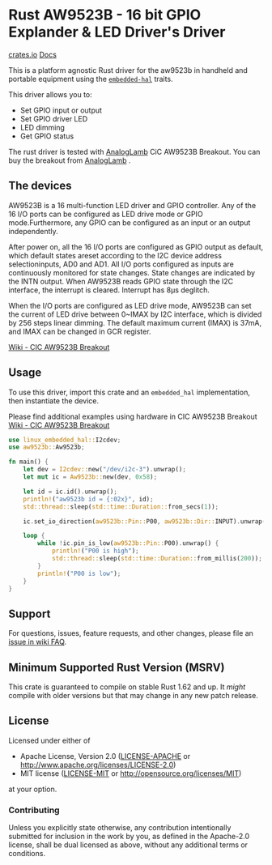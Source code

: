 # Rust AW9523B - 16 bit GPIO Explander & LED Driver's Driver

[crates.io](https://crates.io/crates/aw9523b)
[Docs](https://docs.rs/aw9523b)

This is a platform agnostic Rust driver for the aw9523b in handheld
and portable equipment using the [`embedded-hal`] traits.

This driver allows you to:
- Set GPIO input or output
- Set GPIO driver LED
- LED dimming
- Get GPIO status

The rust driver is tested with [AnalogLamb](https://www.analoglamb.com/) CiC AW9523B Breakout. You can buy the breakout from [AnalogLamb](https://www.analoglamb.com/) .

## The devices
AW9523B is a 16 multi-function LED driver and GPIO controller. Any of the 16 I/O ports can be configured as LED drive mode or GPIO mode.Furthermore, any GPIO can be configured as an input or an output independently.

After power on, all the 16 I/O ports are configured as GPIO output as default, which default states areset according to the I2C device address selectioninputs, AD0 and AD1. All I/O ports configured as inputs are continuously monitored for state changes. State changes are indicated by the INTN output. When AW9523B reads GPIO state through the I2C interface, the interrupt is cleared. Interrupt has 8μs deglitch.

When the I/O ports are configured as LED drive mode, AW9523B can set the current of LED drive between 0~IMAX by I2C interface, which is divided by 256 steps linear dimming. The default maximum current (IMAX) is 37mA, and IMAX can be changed in GCR register.

[Wiki - CIC AW9523B Breakout](https://xpulabs.github.io/products/amnos/interface/cic_ioe0001_aw9523b.html)


## Usage

To use this driver, import this crate and an `embedded_hal` implementation,
then instantiate the device.

Please find additional examples using hardware in CIC AW9523B Breakout
[Wiki - CIC AW9523B Breakout](https://xpulabs.github.io/products/amnos/interface/cic_ioe0001_aw9523b.html)

```rust
use linux_embedded_hal::I2cdev;
use aw9523b::Aw9523b;

fn main() {
    let dev = I2cdev::new("/dev/i2c-3").unwrap();
    let mut ic = Aw9523b::new(dev, 0x58);

    let id = ic.id().unwrap();
    println!("aw9523b id = {:02x}", id);
    std::thread::sleep(std::time::Duration::from_secs(1));

    ic.set_io_direction(aw9523b::Pin::P00, aw9523b::Dir::INPUT).unwrap();

    loop {
        while !ic.pin_is_low(aw9523b::Pin::P00).unwrap() {
            println!("P00 is high");
            std::thread::sleep(std::time::Duration::from_millis(200));
        }
        println!("P00 is low");
    }
}
```

## Support

For questions, issues, feature requests, and other changes, please file an
[issue in wiki FAQ](https://xpulabs.github.io/products/amnos/interface/cic_ioe0001_aw9523b.html#faq).

## Minimum Supported Rust Version (MSRV)

This crate is guaranteed to compile on stable Rust 1.62 and up. It *might*
compile with older versions but that may change in any new patch release.

## License

Licensed under either of

 * Apache License, Version 2.0 ([LICENSE-APACHE](LICENSE-APACHE) or
   <http://www.apache.org/licenses/LICENSE-2.0>)
 * MIT license ([LICENSE-MIT](LICENSE-MIT) or
   <http://opensource.org/licenses/MIT>)

at your option.

### Contributing

Unless you explicitly state otherwise, any contribution intentionally submitted
for inclusion in the work by you, as defined in the Apache-2.0 license, shall
be dual licensed as above, without any additional terms or conditions.

[`embedded-hal`]: https://github.com/rust-embedded/embedded-hal
